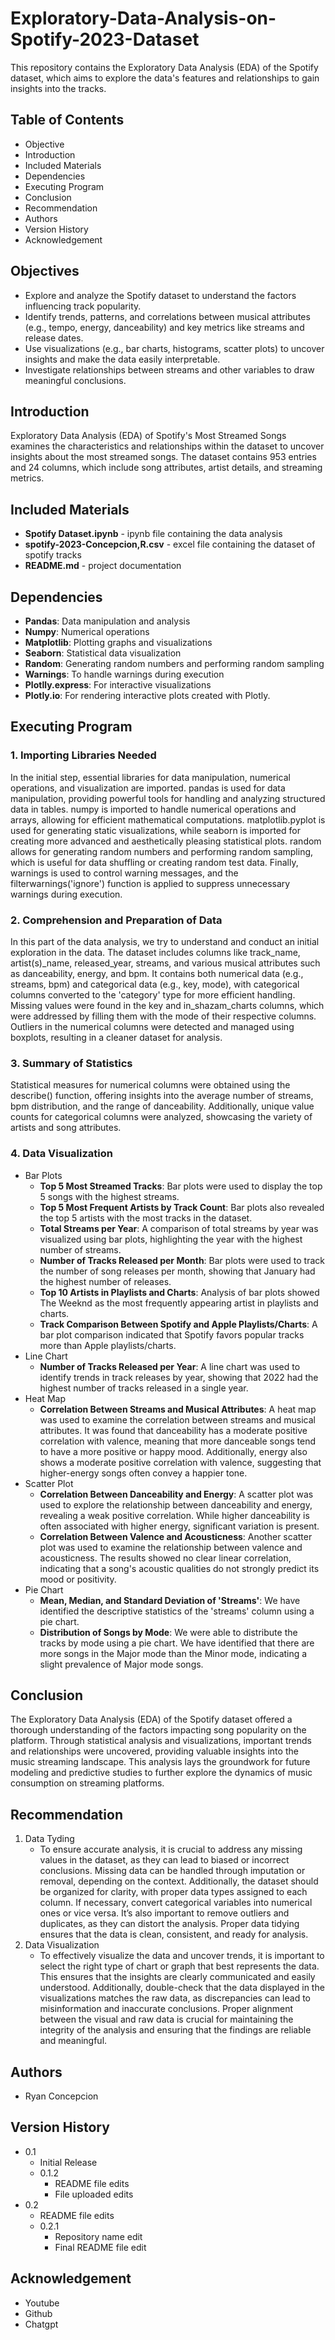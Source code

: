 # Exploratory-Data-Analysis-on-Spotify-2023-Dataset
This repository contains the Exploratory Data Analysis (EDA) of the Spotify dataset, which aims to explore the data's features and relationships to gain insights into the tracks.
## Table of Contents
* Objective
* Introduction
* Included Materials
* Dependencies
* Executing Program
* Conclusion
* Recommendation
* Authors
* Version History
* Acknowledgement
## Objectives
- Explore and analyze the Spotify dataset to understand the factors influencing track popularity.
- Identify trends, patterns, and correlations between musical attributes (e.g., tempo, energy, danceability) and key metrics like streams and release dates.
- Use visualizations (e.g., bar charts, histograms, scatter plots) to uncover insights and make the data easily interpretable.
- Investigate relationships between streams and other variables to draw meaningful conclusions.
## Introduction
Exploratory Data Analysis (EDA) of Spotify's Most Streamed Songs examines the characteristics and relationships within the dataset to uncover insights about the most streamed songs. The dataset contains 953 entries and 24 columns, which include song attributes, artist details, and streaming metrics.
## Included Materials
- **Spotify Dataset.ipynb** - ipynb file containing the data analysis
- **spotify-2023-Concepcion,R.csv** - excel file containing the dataset of spotify tracks
- **README.md** - project documentation
## Dependencies
* **Pandas**: Data manipulation and analysis
* **Numpy**: Numerical operations
* **Matplotlib**: Plotting graphs and visualizations
* **Seaborn**: Statistical data visualization
* **Random**: Generating random numbers and performing random sampling
* **Warnings**: To handle warnings during execution
* **Plotlly.express**: For interactive visualizations
* **Plotly.io**: For rendering interactive plots created with Plotly.
## Executing Program
### 1. Importing Libraries Needed
  In the initial step, essential libraries for data manipulation, numerical operations, and visualization are imported. pandas is used for data manipulation, providing powerful tools for handling and analyzing structured data in tables. numpy is imported to handle numerical operations and arrays, allowing for efficient mathematical computations. matplotlib.pyplot is used for generating static visualizations, while seaborn is imported for creating more advanced and aesthetically pleasing statistical plots. random allows for generating random numbers and performing random sampling, which is useful for data shuffling or creating random test data. Finally, warnings is used to control warning messages, and the filterwarnings('ignore') function is applied to suppress unnecessary warnings during execution.
### 2. Comprehension and Preparation of Data
  In this part of the data analysis, we try to understand and conduct an initial exploration in the data. The dataset includes columns like track_name, artist(s)_name, released_year, streams, and various musical attributes such as danceability, energy, and bpm. It contains both numerical data (e.g., streams, bpm) and categorical data (e.g., key, mode), with categorical columns converted to the 'category' type for more efficient handling. Missing values were found in the key and in_shazam_charts columns, which were addressed by filling them with the mode of their respective columns. Outliers in the numerical columns were detected and managed using boxplots, resulting in a cleaner dataset for analysis. 
### 3. Summary of Statistics
  Statistical measures for numerical columns were obtained using the describe() function, offering insights into the average number of streams, bpm distribution, and the range of danceability. Additionally, unique value counts for categorical columns were analyzed, showcasing the variety of artists and song attributes.
### 4. Data Visualization
- Bar Plots
  - **Top 5 Most Streamed Tracks**: Bar plots were used to display the top 5 songs with the highest streams.
  - **Top 5 Most Frequent Artists by Track Count**: Bar plots also revealed the top 5 artists with the most tracks in the dataset.
  - **Total Streams per Year**: A comparison of total streams by year was visualized using bar plots, highlighting the year with the highest number of streams.
  - **Number of Tracks Released per Month**: Bar plots were used to track the number of song releases per month, showing that January had the highest number of releases.
  - **Top 10 Artists in Playlists and Charts**: Analysis of bar plots showed The Weeknd as the most frequently appearing artist in playlists and charts.
  - **Track Comparison Between Spotify and Apple Playlists/Charts**: A bar plot comparison indicated that Spotify favors popular tracks more than Apple playlists/charts.
- Line Chart
  - **Number of Tracks Released per Year**: A line chart was used to identify trends in track releases by year, showing that 2022 had the highest number of tracks released in a single year.
- Heat Map
  - **Correlation Between Streams and Musical Attributes**: A heat map was used to examine the correlation between streams and musical attributes. It was found that danceability has a moderate positive correlation with valence, meaning that more danceable songs tend to have a more positive or happy mood. Additionally, energy also shows a moderate positive correlation with valence, suggesting that higher-energy songs often convey a happier tone.
- Scatter Plot
  - **Correlation Between Danceability and Energy**: A scatter plot was used to explore the relationship between danceability and energy, revealing a weak positive correlation. While higher danceability is often associated with higher energy, significant variation is present.
  - **Correlation Between Valence and Acousticness**: Another scatter plot was used to examine the relationship between valence and acousticness. The results showed no clear linear correlation, indicating that a song's acoustic qualities do not strongly predict its mood or positivity.
- Pie Chart
  - **Mean, Median, and Standard Deviation of 'Streams'**: We have identified the descriptive statistics of the 'streams' column using a pie chart.
  - **Distribution of Songs by Mode**: We were able to distribute the tracks by mode using a pie chart. We have identified that there are more songs in the Major mode than the Minor mode, indicating a slight prevalence of Major mode songs.
  
## Conclusion
The Exploratory Data Analysis (EDA) of the Spotify dataset offered a thorough understanding of the factors impacting song popularity on the platform. Through statistical analysis and visualizations, important trends and relationships were uncovered, providing valuable insights into the music streaming landscape. This analysis lays the groundwork for future modeling and predictive studies to further explore the dynamics of music consumption on streaming platforms.
## Recommendation
1. Data Tyding
   - To ensure accurate analysis, it is crucial to address any missing values in the dataset, as they can lead to biased or incorrect conclusions. Missing data can be handled through imputation or removal, depending on the context. Additionally, the dataset should be organized for clarity, with proper data types assigned to each column. If necessary, convert categorical variables into numerical ones or vice versa. It’s also important to remove outliers and duplicates, as they can distort the analysis. Proper data tidying ensures that the data is clean, consistent, and ready for analysis.
2. Data Visualization
   - To effectively visualize the data and uncover trends, it is important to select the right type of chart or graph that best represents the data. This ensures that the insights are clearly communicated and easily understood. Additionally, double-check that the data displayed in the visualizations matches the raw data, as discrepancies can lead to misinformation and inaccurate conclusions. Proper alignment between the visual and raw data is crucial for maintaining the integrity of the analysis and ensuring that the findings are reliable and meaningful.

## Authors
- Ryan Concepcion
## Version History
- 0.1
  - Initial Release
  - 0.1.2
    - README file edits
    - File uploaded edits
- 0.2
  - README file edits
  - 0.2.1
    - Repository name edit
    - Final README file edit

## Acknowledgement
- Youtube
- Github
- Chatgpt
